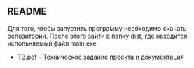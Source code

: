 ## README
Для того, чтобы запустить программу необходимо скачать репозиторий. После этого зайти в папку dist, где находится испольняемый файл main.exe

* ТЗ.pdf - Техническое задание проекта и документация
